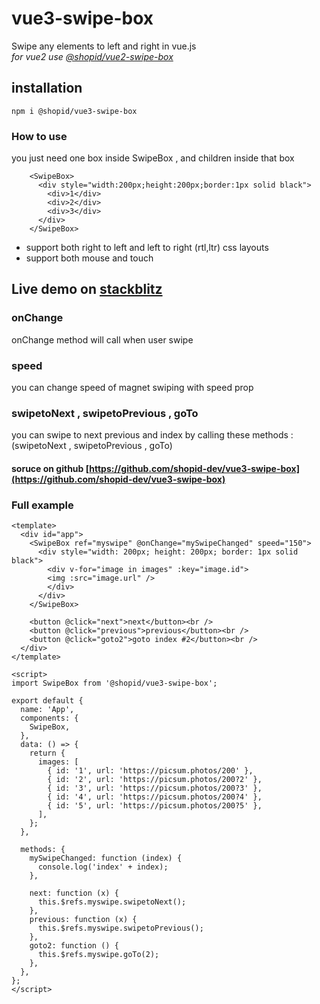 # vue3-swipe-box
Swipe any elements to left and right in vue.js\
*for vue2 use [@shopid/vue2-swipe-box](https://www.npmjs.com/package/@shopid/vue2-swipe-box)*

## installation

```
npm i @shopid/vue3-swipe-box
```

### How to use
you just need one box inside SwipeBox , and children inside that box
```
    <SwipeBox>
      <div style="width:200px;height:200px;border:1px solid black">
        <div>1</div>
        <div>2</div>
        <div>3</div>
      </div>
    </SwipeBox>
```
- support both right to left and left to right (rtl,ltr) css layouts
- support both mouse and touch

## Live demo on [stackblitz](https://stackblitz.com/edit/vue-xsw3r9)


### onChange
onChange method will call when user swipe

### speed
you can change speed of magnet swiping with speed prop

### swipetoNext , swipetoPrevious , goTo
you can swipe to next previous and index by calling these methods : (swipetoNext , swipetoPrevious , goTo)

#### soruce on github [https://github.com/shopid-dev/vue3-swipe-box](https://github.com/shopid-dev/vue3-swipe-box)

### Full example
```
<template>
  <div id="app">
    <SwipeBox ref="myswipe" @onChange="mySwipeChanged" speed="150">
      <div style="width: 200px; height: 200px; border: 1px solid black">
        <div v-for="image in images" :key="image.id">
        <img :src="image.url" />
        </div>
      </div>
    </SwipeBox>

    <button @click="next">next</button><br />
    <button @click="previous">previous</button><br />
    <button @click="goto2">goto index #2</button><br />
  </div>
</template>

<script>
import SwipeBox from '@shopid/vue3-swipe-box';

export default {
  name: 'App',
  components: {
    SwipeBox,
  },
  data: () => {
    return {
      images: [
        { id: '1', url: 'https://picsum.photos/200' },
        { id: '2', url: 'https://picsum.photos/200?2' },
        { id: '3', url: 'https://picsum.photos/200?3' },
        { id: '4', url: 'https://picsum.photos/200?4' },
        { id: '5', url: 'https://picsum.photos/200?5' },
      ],
    };
  },

  methods: {
    mySwipeChanged: function (index) {
      console.log('index' + index);
    },

    next: function (x) {
      this.$refs.myswipe.swipetoNext();
    },
    previous: function (x) {
      this.$refs.myswipe.swipetoPrevious();
    },
    goto2: function () {
      this.$refs.myswipe.goTo(2);
    },
  },
};
</script>


```




